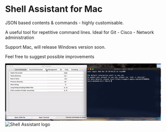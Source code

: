 # Shell Assistant for Mac
JSON based contents & commands - highly customisable.

A useful tool for repetitive command lines.
Ideal for Git - Cisco - Network administration

Support Mac, will release Windows version soon. 

Feel free to suggest possible improvements 

![Fast Demo](shell_assistant_demo.gif)
![Shell Assistant logo](shell_assistant_demo.png)
